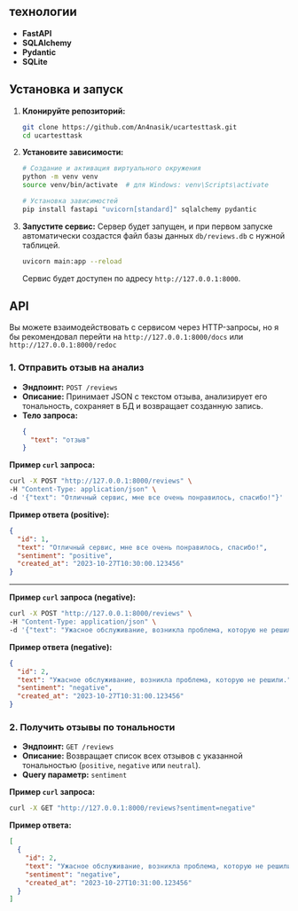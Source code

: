 ## технологии

- **FastAPI**
- **SQLAlchemy**
- **Pydantic**
- **SQLite**

## Установка и запуск

1.  **Клонируйте репозиторий:**
    ```bash
    git clone https://github.com/An4nasik/ucartesttask.git
    cd ucartesttask
    ```

2.  **Установите зависимости:**
    ```bash
    # Создание и активация виртуального окружения
    python -m venv venv
    source venv/bin/activate  # для Windows: venv\Scripts\activate

    # Установка зависимостей
    pip install fastapi "uvicorn[standard]" sqlalchemy pydantic
    ```

3.  **Запустите сервис:**
    Сервер будет запущен, и при первом запуске автоматически создастся файл базы данных `db/reviews.db` с нужной таблицей.

    ```bash
    uvicorn main:app --reload
    ```
    Сервис будет доступен по адресу `http://127.0.0.1:8000`.

## API

Вы можете взаимодействовать с сервисом через HTTP-запросы, но я бы рекомендовал перейти на `http://127.0.0.1:8000/docs` или `http://127.0.0.1:8000/redoc`

### 1. Отправить отзыв на анализ

- **Эндпоинт:** `POST /reviews`
- **Описание:** Принимает JSON с текстом отзыва, анализирует его тональность, сохраняет в БД и возвращает созданную запись.
- **Тело запроса:**
  ```json
  {
    "text": "отзыв"
  }
  ```

**Пример `curl` запроса:**
```bash
curl -X POST "http://127.0.0.1:8000/reviews" \
-H "Content-Type: application/json" \
-d '{"text": "Отличный сервис, мне все очень понравилось, спасибо!"}'
```

**Пример ответа (positive):**
```json
{
  "id": 1,
  "text": "Отличный сервис, мне все очень понравилось, спасибо!",
  "sentiment": "positive",
  "created_at": "2023-10-27T10:30:00.123456"
}
```

---

**Пример `curl` запроса (negative):**
```bash
curl -X POST "http://127.0.0.1:8000/reviews" \
-H "Content-Type: application/json" \
-d '{"text": "Ужасное обслуживание, возникла проблема, которую не решили."}'
```

**Пример ответа (negative):**
```json
{
  "id": 2,
  "text": "Ужасное обслуживание, возникла проблема, которую не решили.",
  "sentiment": "negative",
  "created_at": "2023-10-27T10:31:00.123456"
}
```

### 2. Получить отзывы по тональности

- **Эндпоинт:** `GET /reviews`
- **Описание:** Возвращает список всех отзывов с указанной тональностью (`positive`, `negative` или `neutral`).
- **Query параметр:** `sentiment`

**Пример `curl` запроса:**
```bash
curl -X GET "http://127.0.0.1:8000/reviews?sentiment=negative"
```

**Пример ответа:**
```json
[
  {
    "id": 2,
    "text": "Ужасное обслуживание, возникла проблема, которую не решили.",
    "sentiment": "negative",
    "created_at": "2023-10-27T10:31:00.123456"
  }
]
```
